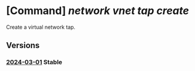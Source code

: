 # [Command] _network vnet tap create_

Create a virtual network tap.

## Versions

### [2024-03-01](/Resources/mgmt-plane/L3N1YnNjcmlwdGlvbnMve30vcmVzb3VyY2Vncm91cHMve30vcHJvdmlkZXJzL21pY3Jvc29mdC5uZXR3b3JrL3ZpcnR1YWxuZXR3b3JrdGFwcy97fQ==/2024-03-01.xml) **Stable**

<!-- mgmt-plane /subscriptions/{}/resourcegroups/{}/providers/microsoft.network/virtualnetworktaps/{} 2024-03-01 -->
